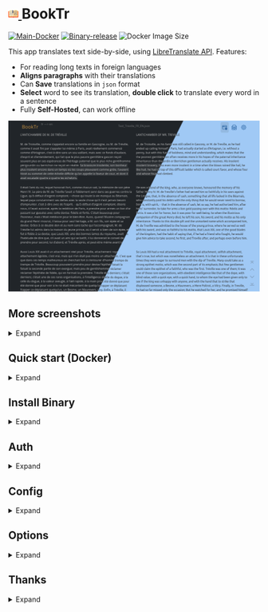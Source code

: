 <h1><a href="https://github.com/aceberg/BookTr">
    <img src="https://raw.githubusercontent.com/aceberg/BookTr/main/assets/logo.png" width="20" />
</a>BookTr</h1>

[![Main-Docker](https://github.com/aceberg/BookTr/actions/workflows/main-docker.yml/badge.svg)](https://github.com/aceberg/BookTr/actions/workflows/main-docker.yml)
[![Binary-release](https://github.com/aceberg/BookTr/actions/workflows/binary-release.yml/badge.svg)](https://github.com/aceberg/BookTr/actions/workflows/binary-release.yml)
![Docker Image Size](https://img.shields.io/docker/image-size/aceberg/booktr)


This app translates text side-by-side, using [LibreTranslate API](https://github.com/LibreTranslate/LibreTranslate). Features:
- For reading long texts in foreign languages
- **Aligns paragraphs** with their translations
- Can **Save** translations in `json` format
- **Select** word to see its translation, **double click** to translate every word in a sentence
- Fully **Self-Hosted**, can work offline


![Screenshot](https://raw.githubusercontent.com/aceberg/BookTr/refs/heads/main/assets/Screenshot_00.png)

## More screenshots
<details>
  <summary>Expand</summary>

![Screenshot](https://raw.githubusercontent.com/aceberg/BookTr/refs/heads/main/assets/Screenshot_05.png)
![Screenshot](https://raw.githubusercontent.com/aceberg/BookTr/refs/heads/main/assets/Screenshot_04.png)
![Screenshot](https://raw.githubusercontent.com/aceberg/BookTr/refs/heads/main/assets/Screenshot_01.png)

</details>

## Quick start (Docker)
<details>
  <summary>Expand</summary>

First, run **LibreTranslate** container. It will take some time (~20 minutes) and resources (~1Gb memory, 10+Gb disk). When you see it's web interface at port 5000, move on to installing **BookTr**.

```sh
docker run --name ltr \
    -p 5000:5000 \
  libretranslate/libretranslate
```

```sh
docker run --name BookTr \
    -e "TZ=$YOURTIMEZONE" \                  # your TZ here
    -e "LTRPATH=http://$YOURADDRESS:5000" \  # LibreTranslate URL
    -v ~/.dockerdata/BookTr:/data/BookTr  \ 
    -p 8856:8856 \
  aceberg/BookTr
``` 
Or use [docker-compose.yml](./docker-compose.yml) 

</details> 

## Install Binary
<details>
  <summary>Expand</summary>

All binaries are available in the [latest](https://github.com/aceberg/BookTr/releases/latest) release.
</details> 

## Auth
<details>
  <summary>Expand</summary>

**BookTr** does not have built-in auth option. But you can use it with SSO tools like Authelia, or my simple auth app [ForAuth](https://github.com/aceberg/ForAuth).   

</details> 

## Config
<details>
  <summary>Expand</summary>

#### App config
| Variable  | Description | Default |
| --------  | ----------- | ------- |
| TZ | Set your timezone for correct time | |
| HOST | Listen address | 0.0.0.0 |
| PORT   | Port for web GUI | 8856 |
| THEME | Any theme name from https://bootswatch.com in lowcase or [additional](https://github.com/aceberg/aceberg-bootswatch-fork) | ocean |
| COLOR | Background color: light or dark | light |
| NODEPATH | Path to local [node modules](https://github.com/aceberg/my-dockerfiles/tree/main/node-bootstrap) |  |

#### Connect to LibreTranslate
| Variable  | Description | Default |
| --------  | ----------- | ------- |
| LANGFROM | Translate from `*` | fr |
| LANGTO | Translate to `*` | en |
| LTRPATH | LibreTranslate URL |  |
| LTRKEY | LibreTranslate API key (optional) | |

`*` All languages available in **LibreTranslate**: `http://$LTRPATH/languages`

</details>

## Options
<details>
  <summary>Expand</summary>

| Key  | Description | Default | 
| --------  | ----------- | ------- | 
| -d | Path to config dir | /data/BookTr |
| -n | Path to local [node modules](https://github.com/aceberg/my-dockerfiles/tree/main/node-bootstrap) | 

</details> 

## Thanks
<details>
  <summary>Expand</summary>

- All go packages listed in [dependencies](https://github.com/aceberg/BookTr/network/dependencies)
- Favicon and logo: [Flaticon](https://www.flaticon.com)
- [Bootstrap](https://getbootstrap.com/)
- Themes: [Free themes for Bootstrap](https://bootswatch.com)

</details> 